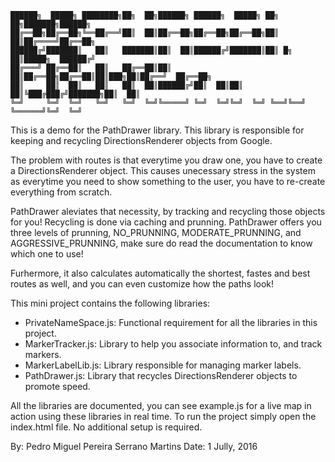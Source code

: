 
    ██████╗  █████╗ ████████╗██╗  ██╗██████╗ ██████╗  █████╗ ██╗    ██╗███████╗██████╗ 
    ██╔══██╗██╔══██╗╚══██╔══╝██║  ██║██╔══██╗██╔══██╗██╔══██╗██║    ██║██╔════╝██╔══██╗
    ██████╔╝███████║   ██║   ███████║██║  ██║██████╔╝███████║██║ █╗ ██║█████╗  ██████╔╝
    ██╔═══╝ ██╔══██║   ██║   ██╔══██║██║  ██║██╔══██╗██╔══██║██║███╗██║██╔══╝  ██╔══██╗
    ██║     ██║  ██║   ██║   ██║  ██║██████╔╝██║  ██║██║  ██║╚███╔███╔╝███████╗██║  ██║
    ╚═╝     ╚═╝  ╚═╝   ╚═╝   ╚═╝  ╚═╝╚═════╝ ╚═╝  ╚═╝╚═╝  ╚═╝ ╚══╝╚══╝ ╚══════╝╚═╝  ╚═╝


This is a demo for the PathDrawer library. This library is responsible for keeping and recycling DirectionsRenderer objects from Google. 

The problem with routes is that everytime you draw one, you have to create a DirectionsRenderer object. This causes unecessary stress in the system as everytime you need to show something to the user, you have to re-create everything from scratch. 
 
PathDrawer aleviates that necessity, by tracking and recycling those objects for you! Recycling is done via caching and prunning. PathDrawer offers you three levels of prunning, NO_PRUNNING, MODERATE_PRUNNING, and AGGRESSIVE_PRUNNING, make sure do read the documentation to know which one to use!

Furhermore, it also calculates  automatically the shortest, fastes and best routes as well, and you can even customize how the paths look!

This mini project contains the following libraries:

 - PrivateNameSpace.js: Functional requirement for all the libraries in this project.
 - MarkerTracker.js: Library to help you associate information to, and track markers.
 - MarkerLabelLib.js: Library responsible for managing marker labels. 
 - PathDrawer.js: Library that recycles DirectionsRenderer objects to promote speed.

All the libraries are documented, you can see example.js for a live map in action using these libraries in real time. 
To run the project simply open the index.html file. No additional setup is required.

By:     Pedro Miguel Pereira Serrano Martins
Date:   1 Jully, 2016